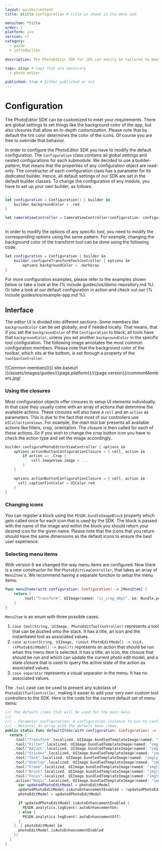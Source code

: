 ```yaml
---
layout: guides/content
title: &title Configuration # title as shown in the menu and

menuitem: *title
order: 2
platform: ios
version: v7
category:
  - guide
  - introduction
  
description: The PhotoEditor SDK for iOS can easily be tailored to meet your business needs. Learn how to swiftly create the editor your use-case requires.
  
tags: &tags # tags that are necessary
  - photo editor

published: true # Either published or not
---
```


# Configuration

The PhotoEditor SDK can be customized to meet your requirements. There are global settings to set things like
the background color of the app, but also closures that allow an in-depth customization.
Please note that by default the tint color determines the color of the icons.
Of course you are free to override that behavior.

In order to configure the PhotoEditor SDK you have to modify the default configuration. The `Configuration` class contains all global settings and nested configurations for each submodule.
We decided to use a builder-pattern, that means that the properties of any configuration object are read-only.
The constructor of each configuration class has a parameter for its dedicated builder.
Hence, all default settings of our SDK are set in the default builder classes.
To change the configuration of any module, you have to set up your own builder, as follows:

```swift
...
let configuration = Configuration() { builder in
    builder.backgroundColor = .red
}

let cameraViewController = CameraViewController(configuration: configuration)
...
```

In order to modify the options of any specific tool, you need to modify the corresponding options using the same pattern. For example, changing the background color of the transform tool can be done using the following code:

```swift
let configuration = Configuration { builder in
    builder.configureTransformToolController { options in
        options.backgroundColor = .darkGray
}
```

For more configuration examples, please refer to the examples shown below or take a look at the {% include guides/ios/demo-repository.md %}. Or take a look at our default configuration in action and check out our {% include guides/ios/example-app.md %}.

## Interface

The editor UI is divided into different sections. Some members like `backgroundColor` can be set globally, and if needed locally.
That means, that if you set the `backgroundColor` of the `Configuration` to black, all tools have that `backgroundColor`,
unless you set another `backgroundColor` in the specific tool configuration.
The following image annotates the most common configuration members.
Please note that the background color of the toolbar,
which sits at the bottom, is set through a property of the `toolbarController`.

![Common members]({{ site.baseurl }}/assets/images/guides/{{page.platform}}/{{page.version}}/commonMembers.jpg)

### Using the closures

Most configuration objects offer closures to setup UI elements individually.
In that case they usually come with an array of actions that determine the available actions.
These closures will also have a `cell` and an `action` as parameters.
This is due to the fact that most of our controllers use `UICollectionViews`.
For example, the main tool bar presents all available actions like filters, crop, orientation.
The closure is then called for each of these actions. So if you wish to change the crop button icon
you have to check the action type and set the image accordingly.

```swift
builder.configurePhotoEditorViewController { options in
    options.actionButtonConfigurationClosure = { cell, action in
        if action == .Crop {
            cell.imageView.image = ...
        }
    }

    options.actionButtonConfigurationClosure = { cell, action in
      cell.captionTintColor = UIColor.red
    }
}
```

### Changing icons

You can register a block using the `PESDK.bundleImageBlock` property which gets called once for each icon that is used by the SDK. The block is passed with the name of the image and within the block you should return your desired icon for the given name. Please note that the icons that you return should have the same dimensions as the default icons to ensure the best user experience.


### Selecting menu items

With version 6 we changed the way menu items are configured. Now there is a new constructor for the `PhotoEditViewController`,
that takes an array of `MenuItem`'s. We recommend having a separate function to setup the menu items:

```swift
func menuItems(with configuration: Configuration) -> [MenuItem] {
    return [
        .tool("Transform", UIImage(named: "ic_crop_48pt", in: Bundle.pesdkBundle, compatibleWith: nil)!, TransformToolController(configuration: configuration))
    ]
}
```

`MenuItem` is an enum with three possible cases.
1. `case tool(String, UIImage, PhotoEditToolController)` represents a tool that can be pushed onto the stack. It has a title, an icon and the instantiated tool as associated values.
2. `case action(String, UIImage, (inout PhotoEditModel) -> Void, ((PhotoEditModel) -> Bool)?)` represents an action that should be run when this menu item is selected. It has a title, an icon, the closure that should be run and which can update the current photo edit model, and a state closure that is used to query the active state of the action as associated values.
3. `case separator` represents a visual separator in the menu. It has no associated values.

The `.tool` case can be used to present any subclass of `PhotoEditToolController`, making it easier to add your very own custom tool controllers to the SDK.
Here is the code for the current default set of menu items:

```swift
/// The default items that will be used for the main menu.
///
/// - Parameter configuration: A configuration instance to use to configure the tools.
/// - Returns: An array with the default menu items.
public static func defaultItems(with configuration: Configuration) -> [MenuItem] {
  return [
    .tool("Transform".localized, UIImage.bundledTemplateImage(named: "imgly_icon_tool_transform_48pt"), TransformToolController(configuration: configuration)),
    .tool("Filter".localized, UIImage.bundledTemplateImage(named: "imgly_icon_tool_filter_48pt"), FilterToolController(configuration: configuration)),
    .tool("Adjust".localized, UIImage.bundledTemplateImage(named: "imgly_icon_tool_adjust_48pt"), AdjustToolController(configuration: configuration)),
    .tool("Sticker".localized, UIImage.bundledTemplateImage(named: "imgly_icon_tool_sticker_48pt"), StickerToolController(configuration: configuration)),
    .tool("Text".localized, UIImage.bundledTemplateImage(named: "imgly_icon_tool_text_48pt"), TextToolController(configuration: configuration)),
    .tool("Overlay".localized, UIImage.bundledTemplateImage(named: "imgly_icon_tool_overlay_48pt"), OverlayToolController(configuration: configuration)),
    .tool("Frame".localized, UIImage.bundledTemplateImage(named: "imgly_icon_tool_frame_48pt"), FrameToolController(configuration: configuration)),
    .tool("Brush".localized, UIImage.bundledTemplateImage(named: "imgly_icon_tool_brush_48pt"), BrushToolController(configuration: configuration)),
    .tool("Focus".localized, UIImage.bundledTemplateImage(named: "imgly_icon_tool_focus_48pt"), FocusToolController(configuration: configuration)),
    .action("Magic".localized, UIImage.bundledTemplateImage(named: "imgly_icon_tool_magic_48pt"), { photoEditModel in
      var updatedPhotoEditModel = photoEditModel
      updatedPhotoEditModel.isAutoEnhancementEnabled = !updatedPhotoEditModel.isAutoEnhancementEnabled
      photoEditModel = updatedPhotoEditModel

      if updatedPhotoEditModel.isAutoEnhancementEnabled {
        PESDK.analytics.logEvent(.autoEnhancementOn)
      } else {
        PESDK.analytics.logEvent(.autoEnhancementOff)
      }
    }, { photoEditModel in
      photoEditModel.isAutoEnhancementEnabled
    })
  ]
}
```
